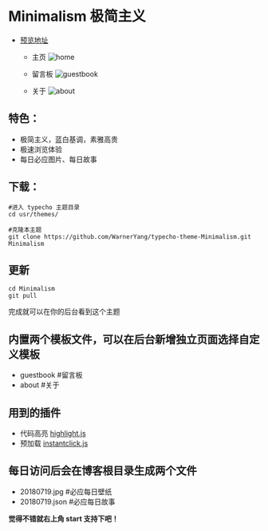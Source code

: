 
#  Minimalism 极简主义

- [预览地址](http://blog.yanghuaqiang.com)

    - 主页
![home](https://github.com/WarnerYang/typecho-theme-Minimalism/blob/master/img/20180711111518.png)


    - 留言板
![guestbook](https://github.com/WarnerYang/typecho-theme-Minimalism/blob/master/img/20180711151247.png)

    - 关于
![about](https://github.com/WarnerYang/typecho-theme-Minimalism/blob/master/img/20180711154545.png)

## 特色：
- 极简主义，蓝白基调，素雅高贵
- 极速浏览体验
- 每日必应图片、每日故事

## 下载：

```
#进入 typecho 主题目录
cd usr/themes/

#克隆本主题
git clone https://github.com/WarnerYang/typecho-theme-Minimalism.git Minimalism

```
## 更新
```
cd Minimalism 
git pull
```

完成就可以在你的后台看到这个主题

## 内置两个模板文件，可以在后台新增独立页面选择自定义模板
- guestbook #留言板
- about     #关于

## 用到的插件
- 代码高亮 [highlight.js](https://highlightjs.org/) 
- 预加载 [instantclick.js](http://instantclick.io/)

## 每日访问后会在博客根目录生成两个文件
- 20180719.jpg  #必应每日壁纸
- 20180719.json #必应每日故事

**觉得不错就右上角  start 支持下吧！**
